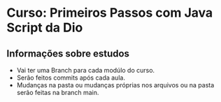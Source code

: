 # Curso: Primeiros Passos com Java Script da Dio  
## Informações sobre estudos  
- Vai ter uma Branch para cada modúlo do curso.  
- Serão feitos commits após cada aula.
- Mudanças na pasta ou mudanças próprias nos arquivos ou na pasta serão feitas na branch main.